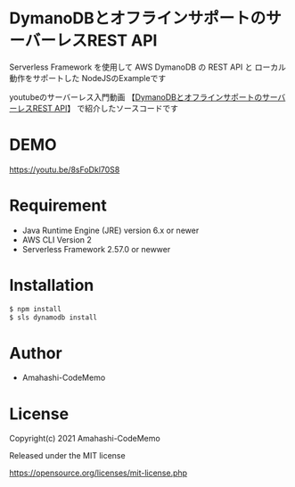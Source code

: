 # DymanoDBとオフラインサポートのサーバーレスREST API
Serverless Framework を使用して AWS DymanoDB の REST API と ローカル動作をサポートした NodeJSのExampleです

youtubeのサーバーレス入門動画 【[DymanoDBとオフラインサポートのサーバーレスREST API](https://youtu.be/8sFoDkl70S8)】 で紹介したソースコードです

# DEMO
https://youtu.be/8sFoDkl70S8

# Requirement
- Java Runtime Engine (JRE) version 6.x or newer
- AWS CLI Version 2
- Serverless Framework 2.57.0 or newwer

# Installation
```bash
$ npm install
$ sls dynamodb install
 ```

# Author
- Amahashi-CodeMemo

# License
Copyright(c) 2021 Amahashi-CodeMemo

Released under the MIT license

https://opensource.org/licenses/mit-license.php